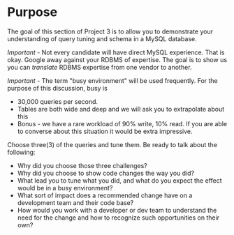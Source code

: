 # Purpose

The goal of this section of Project 3 is to allow you to demonstrate your understanding of query tuning and schema in a MySQL database.

*Important* - Not every candidate will have direct MySQL experience. That is okay. Google away against your RDBMS of expertise. The goal is to show us you can _translate_ RDBMS expertise from one vendor to another.

*Important* - The term "busy environment" will be used frequently. For the purpose of this discussion, busy is 

* 30,000 queries per second. 
* Tables are both wide and deep and we will ask you to extrapolate about this
* Bonus - we have a rare workload of 90% write, 10% read. If you are able to converse about this situation it would be extra impressive.

Choose three(3) of the queries and tune them. Be ready to talk about the following:

* Why did you choose those three challenges?
* Why did you choose to show code changes the way you did?
* What lead you to tune what you did, and what do you expect the effect would be in a busy environment?
* What sort of impact does a recommended change have on a development team and their code base?
* How would you work with a developer or dev team to understand the need for the change and how to recognize such opportunities on their own?

